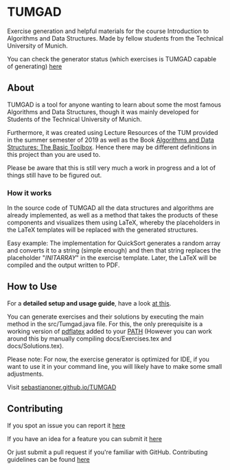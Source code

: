 # TUMGAD
<!-- favicon by Becris from flaticon.com -->
Exercise generation and helpful materials for the course Introduction to Algorithms and Data Structures.
Made by fellow students from the Technical University of Munich.

You can check the generator status (which exercises is TUMGAD capable of generating) [here](https://github.com/users/SebastianOner/projects/1)
## About
TUMGAD is a tool for anyone wanting to learn about some the most famous Algorithms and Data Structures, though it 
was mainly developed for Students of the Technical University of Munich.

Furthermore, it was created using Lecture Resources of the TUM provided in the summer
semester of 2019 as well as the Book [Algorithms and Data Structures: The Basic Toolbox](https://www.springer.com/gp/book/9783540779773).
Hence there may be different definitions in this project than you are used to.

Please be aware that this is still very much a work in progress and a lot of things still have to be figured out.

### How it works
In the source code of TUMGAD all the data structures and algorithms are already
implemented, as well as a method that takes the products of these components 
and visualizes them using LaTeX, whereby the placeholders in the LaTeX templates 
will be replaced with the generated structures.

Easy example: The implementation for QuickSort generates a random array and converts it
to a string (simple enough) and then that string replaces the placeholder "$INITARRAY$" in the 
exercise template. Later, the LaTeX will be compiled and the output written to PDF. 

## How to Use
For a **detailed setup and usage guide**, have a look [at this](Setup.md).

You can generate exercises and their solutions by executing the main method in the src/Tumgad.java file.
For this, the only prerequisite is a working version of [pdflatex](https://www.latex-project.org/get/) added 
to your [PATH](https://tex.stackexchange.com/questions/60702/setting-up-miktex-and-texworks) (However you can work around this by manually compiling docs/Exercises.tex and docs/Solutions.tex).

Please note: For now, the exercise generator is optimized for IDE, if you want to use it in your command line, you will likely
have to make some small adjustments.

Visit [sebastianoner.github.io/TUMGAD](https://sebastianoner.github.io/TUMGAD)
## Contributing
If you spot an issue you can report it [here](https://github.com/SebastianOner/TUMGAD/issues/new?assignees=&labels=&template=bug_report.md&title=)

If you have an idea for a feature you can submit it [here](https://github.com/SebastianOner/TUMGAD/issues/new?assignees=&labels=&template=feature_request.md&title=)

Or just submit a pull request if you're familiar with GitHub. Contributing guidelines can be found [here](CONTRIBUTING.md)
